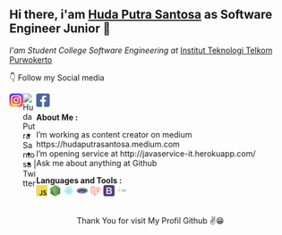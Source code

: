 ## Hi there, i'am [Huda Putra Santosa](github.com/hudaputrasantosa) as Software Engineer Junior 👋 

<p><em>I'am Student College Software Engineering at </em><a href="https://ittelkom-pwt.ac.id/" target="_blank">Institut Teknologi Telkom Purwokerto</a></p>
<p>👇 Follow my Social media</p>
<a href="https://instagram.com/hudazackyvee_6661" target="_blank">
  <img align="left" alt="Huda Putra Santosa | Instagram" width="24px" src="ikon/instagram.png" />
</a>
<a href="https://twitter.com/hudaputras" target="_blank">
  <img align="left" alt="Huda Putra Santosa | Twitter" width="24px" src="https://raw.githubusercontent.com/anuraghazra/anuraghazra/master/assets/twitter.svg"  />
</a>
<a href="https://facebook.com/profile.php?id=100031071102567" target="_blank">
  <img align="left" alt="Huda Putra Santosa | Facebook" width="24px" src="ikon/facebook.png"  />
</a>
<br />
<br />
<b> About Me : </b>
<ul>
<li> I’m working as content creator on medium https://hudaputrasantosa.medium.com </li>
<li> I’m opening service at http://javaservice-it.herokuapp.com/</li>
  <li> Ask me about anything at<a href"https://github.com/hudaputrasantosa"> Github </a> </li>
</ul>
<b> Languages and Tools : </b> <br>
<code><img height="20" src="https://raw.githubusercontent.com/github/explore/80688e429a7d4ef2fca1e82350fe8e3517d3494d/topics/javascript/javascript.png"></code>
<code><img height="20" src="https://raw.githubusercontent.com/github/explore/80688e429a7d4ef2fca1e82350fe8e3517d3494d/topics/nodejs/nodejs.png"></code>
<code><img height="20" src="https://raw.githubusercontent.com/github/explore/80688e429a7d4ef2fca1e82350fe8e3517d3494d/topics/react/react.png"></code>
<code><img height="20" src="https://raw.githubusercontent.com/github/explore/80688e429a7d4ef2fca1e82350fe8e3517d3494d/topics/php/php.png"></code>
<code><img height="20" src="https://raw.githubusercontent.com/github/explore/80688e429a7d4ef2fca1e82350fe8e3517d3494d/topics/laravel/laravel.png"></code>
<code><img height="20" src="https://raw.githubusercontent.com/github/explore/5c058a388828bb5fde0bcafd4bc867b5bb3f26f3/topics/bootstrap/bootstrap.png"></code>
<code><img height="20" src="https://raw.githubusercontent.com/github/explore/5c058a388828bb5fde0bcafd4bc867b5bb3f26f3/topics/java/java.png"></code>
<br><br>
<p align="center"> Thank You for visit My Profil Github ✌😁 </p>
